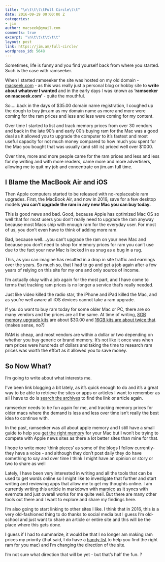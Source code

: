 ```yaml
---
title: "\n\t\t\t\tFull Circle\t\t"
date: 2016-09-19 00:00:00 Z
categories:
- jim
author: macseek@gmail.com
comments: true
excerpt: "\n\t\t\t\t\t\t"
layout: post
link: https://jim.am/full-circle/
wordpress_id: 5648
---
```


Sometimes, life is funny and you find yourself back from where you started. Such is the case with ramseeker.




When I started ramseeker the site was hosted on my old domain - [macseek.com](http://www.macseek.com) - as this was really just a personal blog or hobby site to **write about whatever I wanted** and in the early days I was known as **‘ramseeker on macseek.com’**  - quite the mouthful.




So…..back in the days of $35.00 domain name registration, I coughed up the dough to buy jim.am as my domain name as more and more were coming for the ram prices and less and less were coming for my content.




Over time I started to list and track memory prices from over 30 vendors and back in the late 90’s and early 00’s buying ram for the Mac was a good deal as it allowed you to upgrade the computer to it’s fastest and most useful capacity for not much money compared to how much you spent for the Mac  you bought that was usually (and still is) priced well over $1000.




Over time, more and more people came for the ram prices and less and less for my writing and with more readers, came more and more advertisers, allowing me to quit my job and concentrate on jim.am full time.




## I Blame the MacBook Air and iOS




Then Apple computers started to be released with no-replaceable ram upgrades. First, the MacBook Air, and now in 2016, save for a few desktop models **you can’t upgrade the ram in any new Mac you can buy today.**




This is good news and bad. Good, because Apple has optimized Mac OS so well that for most users you don’t really need to upgrade the ram anyway because most Macs ship with enough ram for the everyday user.   For most of us, you don’t even have to think of adding more ram.




Bad, because well….you can’t upgrade the ram on your new Mac and because you don’t need to shop for memory prices for ram you can’t use due to the fact your new Mac is locked in as snug as a bug in a rug.




This, as you can imagine has resulted in a drop in site traffic and earnings over the years. So much so, that I had to go and get a job again after a few years of relying on this site for my one and only source of income.




I’m actually okay with a job again for the most part, and I have come to terms that tracking ram prices is no longer a service that’s really needed.




Just like video killed the radio star, the iPhone and iPad killed the Mac, and as you’re well aware all iOS devices cannot take a ram upgrade.




If you do want to buy ram today for some older Mac or PC, there are so many vendors and the prices are all the same. At time of writing, [8GB memory upgrade kits](http://amzn.to/2cnzaPL) are about $30.00 and [16GB kits are about twice that](http://amzn.to/2d4s1qz). (makes sense, no?)




RAM is cheap, and most vendors are within a dollar or two depending on whether you buy generic or brand memory.  It’s not like it once was when ram prices were hundreds  of dollars and taking the time to research ram prices was worth the effort as it allowed you to save money.




## So Now What?




I’m going to write about what interests me.




I’ve been link blogging a bit lately, as it’s quick enough to do and it’s a great way to be able to retrieve the sites or apps or articles I want to remember as all I have to do is [search the archives](http://jim.am/archives)  to find the link or article again.




ramseeker needs to be fun again for me, and tracking memory prices for older macs where the demand is less and less over time isn’t really the best idea to continue with.




In the past, ramseeker was all about apple memory and I still have a small guide to help you [get the right memory](http://jim.am/models) for your Mac but I won’t be trying to compete with Apple news sites as there a lot better sites than mine for that.




I hope to write more ‘think pieces’ as some of the blogs I follow currently-  they have a voice -  and although they don’t post daily they do have something to say and over time I think I might have an opinion or story or two to share as well




Lately, I have been very interested in writing and all the tools that can be used to get words online so I might like to investigate that further and start writing and reviewing apps that allow me to get my thoughts online. I am currently writing this article in markdown with [marxico](http://www.marxi.co) as it syncs with evernote and just overall works for me quite well. But there are many other tools out there and I want to explore and share my findings here.




I’m also going to start linking to other sites I like. I think that in 2016, this is a very old-fashioned thing to do thanks to social media but I guess I’m old-school and just want to share an article or entire site and this will be the place where this gets done.




I guess if I had to summarize, it would be that I no longer am making ram prices my priority (that said, I do have a [handy list](http://www.jim.am/models) to help you find the right ram for you mac) and I’m changing the direction of the site.




I’m not sure what direction that will be yet -  but that’s half the fun. ?


		
